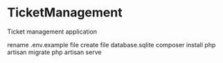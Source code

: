 # TicketManagement
Ticket management application



rename .env.example file
create file database.sqlite
composer install
php artisan migrate
php artisan serve
